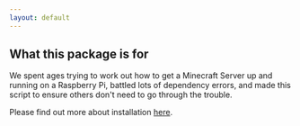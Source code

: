```yaml
---
layout: default
---
```


## What this package is for

We spent ages trying to work out how to get a Minecraft Server up and running on a Raspberry Pi, battled lots of dependency errors, and
made this script to ensure others don't need to go through the trouble.

Please find out more about installation [here](https://thamesdev.github.io/rpi-mc-server_1.0-1_arm32/installation.html).
